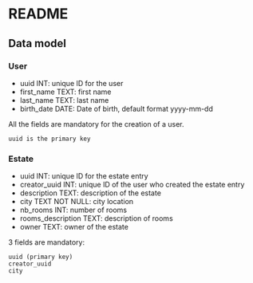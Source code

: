 # README

## Data model

### User
- uuid INT: unique ID for the user
- first_name TEXT: first name
- last_name TEXT: last name
- birth_date DATE: Date of birth, default format yyyy-mm-dd

All the fields are mandatory for the creation of a user.

	uuid is the primary key
	
### Estate
* 	uuid INT: unique ID for the estate entry
* 	creator_uuid INT: unique ID of the user who created the estate entry
* 	description TEXT: description of the estate
* 	city TEXT NOT NULL: city location
* 	nb_rooms INT: number of rooms
* 	rooms_description TEXT: description of rooms
* 	owner TEXT: owner of the estate

3 fields are mandatory:	

	uuid (primary key)
	creator_uuid
	city
	

	
	